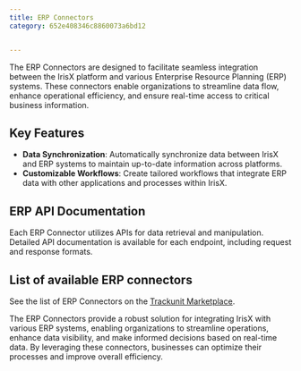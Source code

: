 ```yaml
---
title: ERP Connectors
category: 652e408346c8860073a6bd12


---
```


The ERP Connectors are designed to facilitate seamless integration between the IrisX platform and various Enterprise Resource Planning (ERP) systems. These connectors enable organizations to streamline data flow, enhance operational efficiency, and ensure real-time access to critical business information.


## Key Features
- **Data Synchronization**: Automatically synchronize data between IrisX and ERP systems to maintain up-to-date information across platforms.
- **Customizable Workflows**: Create tailored workflows that integrate ERP data with other applications and processes within IrisX.

## ERP API Documentation
Each ERP Connector utilizes APIs for data retrieval and manipulation. Detailed API documentation is available for each endpoint, including request and response formats.

## List of available ERP connectors
See the list of ERP Connectors on the [Trackunit Marketplace](https://new.manager.trackunit.com/marketplace).


The ERP Connectors provide a robust solution for integrating IrisX with various ERP systems, enabling organizations to streamline operations, enhance data visibility, and make informed decisions based on real-time data. By leveraging these connectors, businesses can optimize their processes and improve overall efficiency.